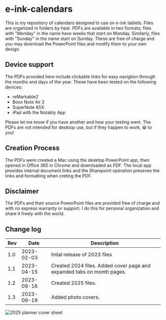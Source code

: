 # e-ink-calendars

This is my repository of calendars designed to use on e-ink tablets. Files are organized in folders by hear. PDFs are available in two formats; files with "Monday" in the name have weeks that start on Monday. Similarly, files with "Sunday" in the name start on Sunday. These are free of charge and you may download the PowerPoint files and modify them to your own design.

## Device support

The PDFs provided here include clickable links for easy navigtion through the months and days of the year. These have been tested on the following devices:

* reMarkable2
* Boox Note Air 2
* SuperNote A5X
* iPad with the Notably App

Please let me know if you have another and how your testing went. The PDFs are not intended for desktop use, but if they happen to work, 😀 to you!

## Creation Process

The PDFs were created a Mac using the desktop PowerPoint app, then opened in Office 365 in Chrome and downloaded as PDF. The local app provides internal document links and the Sharepoint operation preseves the links and formatting when creting the PDF.

## Disclaimer

The PDFs and their source PowerPoint files are provided free of charge and with no express warranty or support. I do this for personal organization and share it freely with the world.

## Change log

| Rev | Date | Description |
|-|-|-|
|1.0|2023-02-03|Intial release of 2023 files|
|1.1|2023-04-15|Created 2024 files. Added cover page and expanded tabs on month pages.|
|1.2|2023-09-16|Created 2025 files.|
|1.3|2023-09-19|Added photo covers.|

![2025 planner cover sheet](images/images/SmartSelect_20230921_095316_Chrome.jpg)
